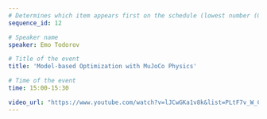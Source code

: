```yaml
---
# Determines which item appears first on the schedule (lowest number (0) appears first)
sequence_id: 12

# Speaker name
speaker: Emo Todorov

# Title of the event
title: 'Model-based Optimization with MuJoCo Physics'

# Time of the event
time: 15:00-15:30

video_url: "https://www.youtube.com/watch?v=lJCwGKa1v8k&list=PLtF7v_W_CG5oG_lhI9tA1g4dPJKBOWDsA&index=11"
---
```

